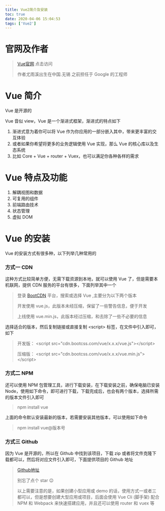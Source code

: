 ```yaml
---
title: Vue2简介及安装
toc: true
date: 2020-04-06 15:04:53
tags: ['Vue2']
---
```


# 官网及作者

> <a href="https://cn.vuejs.org/" target="_blank">Vue官网</a> 点击访问
>
> 作者尤雨溪出生在中国.无锡
> 之前担任于 Google 的工程师



# Vue 简介

Vue 是开源的

Vue 音似 view，Vue 是一个渐进式框架，渐进式的特点如下

1. 渐进式意为着你可以将 Vue 作为你应用的一部分嵌入其中，带来更丰富的交互体验
2. 或者如果你希望将更多的业务逻辑使用 Vue 实现，那么 Vue 的核心库以及生态系统
3. 比如 Core + Vue + router + Vuex，也可以满足你各种各样的需求

# Vue 特点及功能

1. 解耦视图和数据
2. 可复用的组件
3. 前端路由技术
4. 状态管理
5. 虚拟 DOM

# Vue 的安装

Vue 的安装方式有很多种，以下列举几种常用的

### 方式一 CDN

这种方式比较简单方便，无需下载资源到本地，就可以使用 Vue 了，但是需要本机联网，提供 CDN 服务的平台有很多，下面列举其中一个

> 登录 [BootCDN](https://www.bootcdn.cn/) 平台，搜索或选择 Vue ,主要分为以下两个版本
>
> 开发使用 vue.js，此版本未经压缩，保留了一些警告信息，便于开发
>
> 上线使用 vue.min.js，此版本经过压缩，和去除了一些不必要的信息

选择适合的版本，然后复制链接或直接复制 &lt;script&gt; 标签，在文件中引入即可，如下

> 开发版： &lt;script src="cdn.bootcss.com/vue/x.x.x/vue.js"&gt;&lt;/script&gt;
>
> 压缩版： &lt;script src="cdn.bootcss.com/vue/x.x.x/vue.min.js"&gt;&lt;/script&gt;

### 方式二 NPM

还可以使用 NPM 包管理工具，进行下载安装，在下载安装之前，确保电脑已安装 Node，使用如下命令，即可进行下载，下载完成后，也会有两个版本，选择所需的版本文件引入即可

> npm install vue

上面的命令默认安装最新的版本，若需要安装其他版本，可以使用如下命令

> npm install vue@版本号

### 方式三 Github

因为 Vue 是开源的，所以在 Github 中找到该项目，下载 zip 或者将文件克隆下载都可以，然后将对应文件引入即可，下面提供项目的 Github 地址

> <a href="https://github.com/vuejs/vue" target="_blank">Github地址</a>
>
> 别忘了点个 star 😉
>
> 以上需要注意的是，如果创建小型应用或 demo 的话，使用方式一或者三都可以，但是想要创建大型应用或项目，后面会使用 Vue Cli (脚手架) 配合 NPM 和 Webpack 来快速搭建应用，并且还可以使用 router 和 vuex 等
